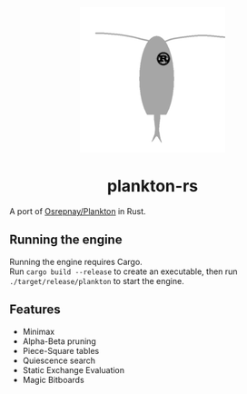 <p align = "center"><img src = "logo.png" alt = "plankton-rs logo"/></p> 
<h1 align = "center">plankton-rs</h1>

A port of [Osrepnay/Plankton](https://github.com/Osrepnay/Plankton) in Rust.

## Running the engine  
Running the engine requires Cargo.  
Run `cargo build --release` to create an executable, then run `./target/release/plankton` to start the engine.  

## Features
 - Minimax
 - Alpha-Beta pruning
 - Piece-Square tables
 - Quiescence search
 - Static Exchange Evaluation
 - Magic Bitboards
